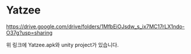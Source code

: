 # Yatzee
https://drive.google.com/drive/folders/1MfbEiOJsdw_s_ix7MC17rLX1ndo-O37g?usp=sharing

위 링크에 Yatzee.apk와 unity project가 있습니다.
